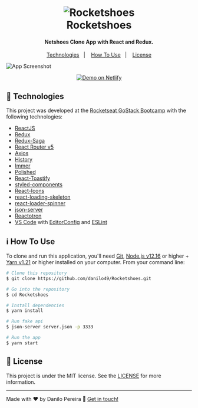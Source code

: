 <h1 align="center">
    <img alt="Rocketshoes" src="https://res.cloudinary.com/danilopereira/image/upload/v1582162964/Rocketshoes/rocketshoeslogo_mijaf5.png" />
    <br>
    Rocketshoes
</h1>

<h4 align="center">
  Netshoes Clone App with React and Redux.
</h4>


<p align="center">
  <a href="#rocket-technologies">Technologies</a>&nbsp;&nbsp;&nbsp;|&nbsp;&nbsp;&nbsp;
  <a href="#information_source-how-to-use">How To Use</a>&nbsp;&nbsp;&nbsp;|&nbsp;&nbsp;&nbsp;
  <a href="#memo-license">License</a>
</p>

![App Screenshot](https://res.cloudinary.com/danilopereira/image/upload/v1582651961/Rocketshoes/demoNetlify.png)
<p align="center">
  <a href="https://dpshoes.netlify.app/" target="_blank">
    <img alt="Demo on Netlify" src="https://res.cloudinary.com/danilopereira/image/upload/v1582659473/Rocketshoes/demoNetlifyy.png">
  </a>
</p>

## :rocket: Technologies

This project was developed at the [Rocketseat GoStack Bootcamp](https://rocketseat.com.br/bootcamp) with the following technologies:

-  [ReactJS](https://reactjs.org/)
-  [Redux](https://redux.js.org/)
-  [Redux-Saga](https://redux-saga.js.org/)
-  [React Router v5](https://github.com/ReactTraining/react-router)
-  [Axios](https://github.com/axios/axios)
-  [History](https://www.npmjs.com/package/history)
-  [Immer](https://github.com/immerjs/immer)
-  [Polished](https://polished.js.org/)
-  [React-Toastify](https://fkhadra.github.io/react-toastify/)
-  [styled-components](https://www.styled-components.com/)
-  [React-Icons](https://react-icons.netlify.com/)
-  [react-loading-skeleton](https://github.com/dvtng/react-loading-skeleton)
-  [react-loader-spinner](https://github.com/mhnpd/react-loader-spinner)
-  [json-server](https://github.com/typicode/json-server)
-  [Reactotron](https://infinite.red/reactotron)
-  [VS Code][vc] with [EditorConfig][vceditconfig] and [ESLint][vceslint]

## :information_source: How To Use

To clone and run this application, you'll need [Git](https://git-scm.com), [Node.js v12.16][nodejs] or higher + [Yarn v1.21][yarn] or higher installed on your computer. From your command line:

```bash
# Clone this repository
$ git clone https://github.com/danilo49/Rocketshoes.git

# Go into the repository
$ cd Rocketshoes

# Install dependencies
$ yarn install

# Run fake api
$ json-server server.json -p 3333

# Run the app
$ yarn start
```

## :memo: License
This project is under the MIT license. See the [LICENSE](https://github.com/danilo49/Rocketshoes/blob/master/LICENSE) for more information.

---

Made with ♥ by Danilo Pereira :wave: [Get in touch!](https://www.linkedin.com/in/danilo49/)

[nodejs]: https://nodejs.org/
[yarn]: https://yarnpkg.com/
[vc]: https://code.visualstudio.com/
[vceditconfig]: https://marketplace.visualstudio.com/items?itemName=EditorConfig.EditorConfig
[vceslint]: https://marketplace.visualstudio.com/items?itemName=dbaeumer.vscode-eslint
